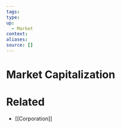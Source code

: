```yaml
---
tags:
type:
up:
  - Market
context:
aliases:
source: []
---
```


# Market Capitalization

# Related

- [[Corporation]]
